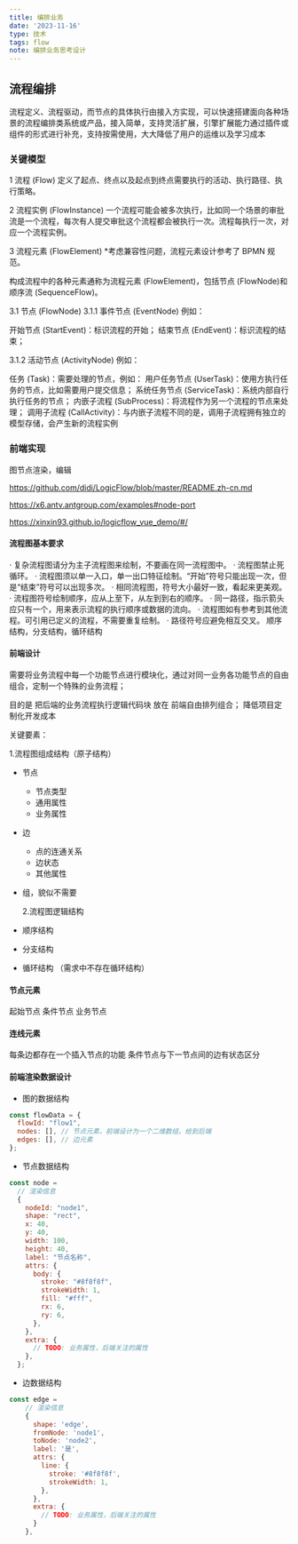 ```yaml
---
title: 编排业务
date: '2023-11-16'
type: 技术
tags: flow
note: 编排业务思考设计
---
```


## 流程编排

流程定义、流程驱动，而节点的具体执行由接入方实现，可以快速搭建面向各种场景的流程编排类系统或产品，接入简单，支持灵活扩展，引擎扩展能力通过插件或组件的形式进行补充，支持按需使用，大大降低了用户的运维以及学习成本

### 关键模型

1 流程 (Flow)
定义了起点、终点以及起点到终点需要执行的活动、执行路径、执行策略。

2 流程实例 (FlowInstance)
一个流程可能会被多次执行，比如同一个场景的审批流是一个流程，每次有人提交审批这个流程都会被执行一次。流程每执行一次，对应一个流程实例。

3 流程元素 (FlowElement) \*考虑兼容性问题，流程元素设计参考了 BPMN 规范。

构成流程中的各种元素通称为流程元素 (FlowElement)，包括节点 (FlowNode)和顺序流 (SequenceFlow)。

3.1 节点 (FlowNode)
3.1.1 事件节点 (EventNode)
例如：

开始节点 (StartEvent)：标识流程的开始；
结束节点 (EndEvent)：标识流程的结束；

3.1.2 活动节点 (ActivityNode)
例如：

任务 (Task)：需要处理的节点，例如：
用户任务节点 (UserTask)：使用方执行任务的节点，比如需要用户提交信息；
系统任务节点 (ServiceTask)：系统内部自行执行任务的节点；
内嵌子流程 (SubProcess)：将流程作为另一个流程的节点来处理；
调用子流程 (CallActivity)：与内嵌子流程不同的是，调用子流程拥有独立的模型存储，会产生新的流程实例

### 前端实现

图节点渲染，编辑

https://github.com/didi/LogicFlow/blob/master/README.zh-cn.md

https://x6.antv.antgroup.com/examples#node-port

<!-- G6 -->

https://xinxin93.github.io/logicflow_vue_demo/#/

#### 流程图基本要求

· 复杂流程图请分为主子流程图来绘制，不要画在同一流程图中。
· 流程图禁止死循环。
· 流程图须以单一入口，单一出口特征绘制。“开始”符号只能出现一次，但是“结束”符号可以出现多次。
· 相同流程图，符号大小最好一致，看起来更美观。
· 流程图符号绘制顺序，应从上至下，从左到到右的顺序。
· 同一路径，指示箭头应只有一个，用来表示流程的执行顺序或数据的流向。
· 流程图如有参考到其他流程。可引用已定义的流程，不需要重复绘制。
· 路径符号应避免相互交叉。
顺序结构，分支结构，循环结构

#### 前端设计

需要将业务流程中每一个功能节点进行模块化，通过对同一业务各功能节点的自由组合，定制一个特殊的业务流程；

目的是 把后端的业务流程执行逻辑代码块 放在 前端自由排列组合； 降低项目定制化开发成本

关键要素：

1.流程图组成结构（原子结构）

- 节点
  - 节点类型
  - 通用属性
  - 业务属性
- 边

  - 点的连通关系
  - 边状态
  - 其他属性

- 组，貌似不需要

  2.流程图逻辑结构

- 顺序结构

- 分支结构

- 循环结构 （需求中不存在循环结构）

#### 节点元素

起始节点
条件节点
业务节点

#### 连线元素

每条边都存在一个插入节点的功能
条件节点与下一节点间的边有状态区分

#### 前端渲染数据设计

- 图的数据结构

```js
const flowData = {
  flowId: "flow1",
  nodes: [], // 节点元素，前端设计为一个二维数组，给到后端
  edges: [], // 边元素
};
```

- 节点数据结构

```js
const node =
  // 渲染信息
  {
    nodeId: "node1",
    shape: "rect",
    x: 40,
    y: 40,
    width: 100,
    height: 40,
    label: "节点名称",
    attrs: {
      body: {
        stroke: "#8f8f8f",
        strokeWidth: 1,
        fill: "#fff",
        rx: 6,
        ry: 6,
      },
    },
    extra: {
      // TODO: 业务属性，后端关注的属性
    },
  };
```

- 边数据结构

```js
const edge =
    // 渲染信息
    {
      shape: 'edge',
      fromNode: 'node1',
      toNode: 'node2',
      label: '是',
      attrs: {
        line: {
          stroke: '#8f8f8f',
          strokeWidth: 1,
        },
      },
      extra: {
        // TODO: 业务属性，后端关注的属性
      }
    },
```
